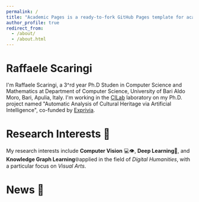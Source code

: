 ```yaml
---
permalink: /
title: "Academic Pages is a ready-to-fork GitHub Pages template for academic personal websites"
author_profile: true
redirect_from: 
  - /about/
  - /about.html
---
```



# Raffaele Scaringi
I'm Raffaele Scaringi, a 3^rd year Ph.D Studen in Computer Science and Mathematics at Department of Computer Science, University of Bari Aldo Moro, Bari, Apulia, Italy.
I'm working in the [CILab](https://sites.google.com/site/cilabuniba/home) laboratory on my Ph.D. project named "Automatic Analysis of Cultural Heritage via Artificial Intelligence", co-funded by [Exprivia](https://www.exprivia.it/it/).



# Research Interests 📖
My research interests include **Computer Vision** 💻👁️, **Deep Learning**🧠, and **Knowledge Graph Learning**🌐applied in the field of *Digital Humanities*, with a particular focus on *Visual Arts*.

# News 📰

